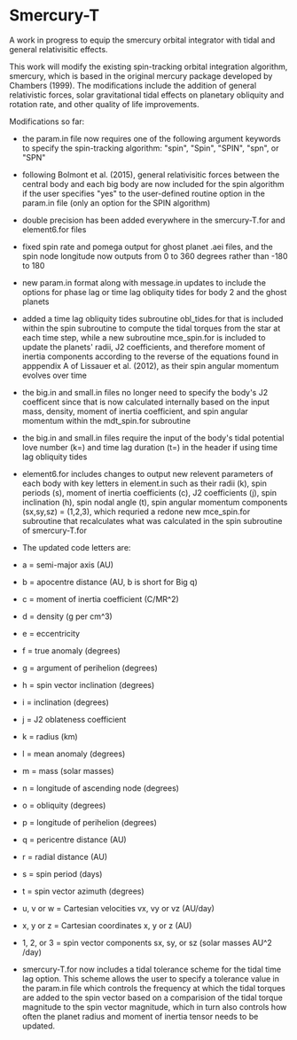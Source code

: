 # Smercury-T
A work in progress to equip the smercury orbital integrator with tidal and general relativisitic effects.

This work will modify the existing spin-tracking orbital integration algorithm, smercury, which is based in the original mercury package developed by Chambers (1999). The modifications include the addition of general relativistic forces, solar gravitational tidal effects on planetary obliquity and rotation rate, and other quality of life improvements. 

Modifications so far:

- the param.in file now requires one of the following argument keywords to specify the spin-tracking algorithm: "spin", "Spin", "SPIN", "spn", or "SPN"

- following Bolmont et al. (2015), general relativisitic forces between the central body and each big body are now included for the spin algorithm if the user specifies "yes" to the user-defined routine option in the param.in file (only an option for the SPIN algorithm)

- double precision has been added everywhere in the smercury-T.for and element6.for files

- fixed spin rate and pomega output for ghost planet .aei files, and the spin node longitude now outputs from 0 to 360 degrees rather than -180 to 180

- new param.in format along with message.in updates to include the options for phase lag or time lag obliquity tides for body 2 and the ghost planets

- added a time lag obliquity tides subroutine obl_tides.for that is included within the spin subroutine to compute the tidal torques from the star at each time step, while a new subroutine mce_spin.for is included to update the planets' radii, J2 coefficients, and therefore moment of inertia components according to the reverse of the equations found in apppendix A of Lissauer et al. (2012), as their spin angular momentum evolves over time

- the big.in and small.in files no longer need to specify the body's J2 coefficent since that is now calculated internally based on the input mass, density, moment of inertia coefficient, and spin angular momentum within the mdt_spin.for subroutine

- the big.in and small.in files require the input of the body's tidal potential love number (k=) and time lag duration (t=) in the header if using time lag obliquity tides

- element6.for includes changes to output new relevent parameters of each body with key letters in element.in such as their radii (k), spin periods (s), moment of inertia coefficients (c), J2 coefficients (j), spin inclination (h), spin nodal angle (t), spin angular momentum components (sx,sy,sz) = (1,2,3), which requried a redone new mce_spin.for subroutine that recalculates what was calculated in the spin subroutine of smercury-T.for

- The updated code letters are:
- a = semi-major axis (AU)
- b = apocentre distance (AU, b is short for Big q)
- c = moment of inertia coefficient (C/MR^2)
- d = density (g per cm^3)
- e = eccentricity
- f = true anomaly (degrees)
- g = argument of perihelion (degrees)
- h = spin vector inclination (degrees)
- i = inclination (degrees)
- j = J2 oblateness coefficient 
- k = radius (km)
- l = mean anomaly (degrees)
- m = mass (solar masses)
- n = longitude of ascending node (degrees)
- o = obliquity (degrees)
- p = longitude of perihelion (degrees)
- q = pericentre distance (AU)
- r = radial distance (AU)
- s = spin period (days)
- t = spin vector azimuth (degrees)
- u, v or w = Cartesian velocities vx, vy or vz (AU/day)
- x, y or z = Cartesian coordinates x, y or z (AU)
- 1, 2, or 3 = spin vector components sx, sy, or sz (solar masses AU^2 /day)

- smercury-T.for now includes a tidal tolerance scheme for the tidal time lag option. This scheme allows the user to specify a tolerance value in the param.in file which controls the frequency at which the tidal torques are added to the spin vector based on a comparision of the tidal torque magnitude to the spin vector magnitude, which in turn also controls how often the planet radius and moment of inertia tensor needs to be updated. 
